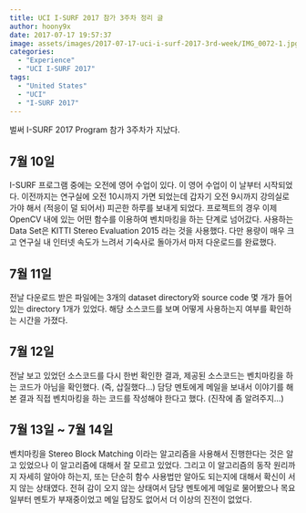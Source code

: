 ```yaml
---
title: UCI I-SURF 2017 참가 3주차 정리 글
author: hoony9x
date: 2017-07-17 19:57:37
image: assets/images/2017-07-17-uci-i-surf-2017-3rd-week/IMG_0072-1.jpg
categories:
  - "Experience"
  - "UCI I-SURF 2017"
tags:
  - "United States"
  - "UCI"
  - "I-SURF 2017"
---
```


벌써 I-SURF 2017 Program 참가 3주차가 지났다.

<!-- more -->

## 7월 10일

I-SURF 프로그램 중에는 오전에 영어 수업이 있다. 이 영어 수업이 이 날부터 시작되었다. 이전까지는 연구실에 오전 10시까지 가면 되었는데 갑자기 오전 9시까지 강의실로 가야 해서 (적응이 덜 되어서) 피곤한 하루를 보내게 되었다. 프로젝트의 경우 이제 OpenCV 내에 있는 어떤 함수를 이용하여 벤치마킹을 하는 단계로 넘어갔다. 사용하는 Data Set은 KITTI Stereo Evaluation 2015 라는 것을 사용했다. 다만 용량이 매우 크고 연구실 내 인터넷 속도가 느려서 기숙사로 돌아가서 마저 다운로드를 완료했다.

## 7월 11일

전날 다운로드 받은 파일에는 3개의 dataset directory와 source code 몇 개가 들어있는 directory 1개가 있었다. 해당 소스코드를 보며 어떻게 사용하는지 여부를 확인하는 시간을 가졌다.

## 7월 12일

전날 보고 있었던 소스코드를 다시 한번 확인한 결과, 제공된 소스코드는 벤치마킹을 하는 코드가 아님을 확인했다. (즉, 삽질했다…) 담당 멘토에게 메일을 보내서 이야기를 해 본 결과 직접 벤치마킹을 하는 코드를 작성해야 한다고 했다. (진작에 좀 알려주지…)

## 7월 13일 ~ 7월 14일

벤치마킹을 Stereo Block Matching 이라는 알고리즘을 사용해서 진행한다는 것은 알고 있었으나 이 알고리즘에 대해서 잘 모르고 있었다. 그리고 이 알고리즘의 동작 원리까지 자세히 알아야 하는지, 또는 단순히 함수 사용법만 알아도 되는지에 대해서 확신이 서지 않는 상태였다. 전혀 감이 오지 않는 상태여서 담당 멘토에게 메일로 물어봤으나 목요일부터 멘토가 부재중이었고 메일 답장도 없어서 더 이상의 진전이 없었다.
